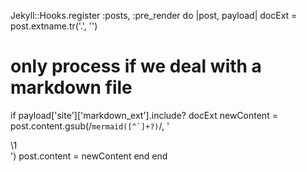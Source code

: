 Jekyll::Hooks.register :posts, :pre_render do |post, payload|
  docExt = post.extname.tr('.', '')
  # only process if we deal with a markdown file
  if payload['site']['markdown_ext'].include? docExt
    newContent = post.content.gsub(/```mermaid([^`]+?)```/, '<div class="mermaid">\1</div>')
    post.content = newContent
  end
end

